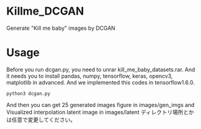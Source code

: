 # Killme_DCGAN
Generate "Kill me baby" images by DCGAN

# Usage
Before you run dcgan.py, you need to unrar kill_me_baby_datasets.rar. 
And it needs you to install pandas, numpy, tensorflow, keras, opencv3, matplotlib in advanced. 
And we implemented this codes in tensorflow1.6.0. 

```
python3 dcgan.py
```

And then you can get 25 generated images figure in images/gen_imgs and Visualized interpolation latent image in images/latent
ディレクトリ場所とかは任意で変更してください。
